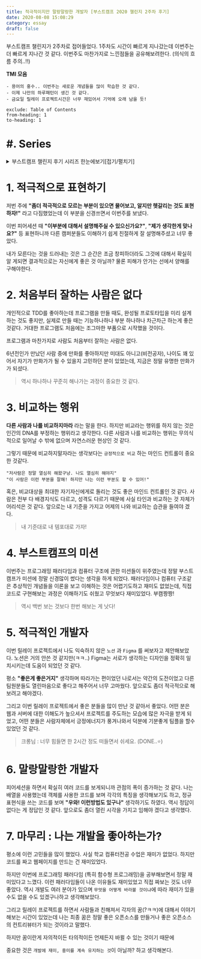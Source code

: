 ```yaml
---
title: 적극적이지만 말랑말랑한 개발자 [부스트캠프 2020 챌린지 2주차 후기]
date: 2020-08-08 15:08:29
category: essay
draft: false
---
```


부스트캠프 챌린지가 2주차로 접어들었다. 1주차도 시간이 빠르게 지나갔는데 이번주는 더 빠르게 지나간 것 같다. 이번주도 마찬가지로 느낀점들을 공유해보려한다. (의식의 흐름 주의..!!)

**TMI 모음**

```
- 용어의 홍수.. 이번주는 새로운 개념들을 많이 학습한 것 같다.
- 이제 나만의 하루패턴이 생긴 것 같다.
- 금요일 릴레이 프로젝트시간은 너무 재밌어서 기억에 오래 남을 듯!
```

```toc
exclude: Table of Contents
from-heading: 1
to-heading: 1
```

# \#. Series

<details>
<summary>부스트캠프 챌린지 후기 시리즈 한눈에보기[접기/펼치기]</summary>
<div markdown="1">

- [1. 꾸준히 성장할 수 있는 개발자 [부스트캠프 2020 챌린지 1주차 후기]](https://taeny.dev/essay/boostcamp-challenge-1/)

- [2. 적극적이지만 말랑말랑한 개발자 [부스트캠프 2020 챌린지 2주차 후기]](https://taeny.dev/essay/boostcapm-challenge-2/)

- [3. 멘탈과 체력이 튼튼한 개발자[부스트캠프 2020 챌린지 3주차 후기]](https://taeny.dev/essay/boostcamp-challenge-3/)

- [4. 🏕 부스트캠프 챌린지를 마치며](https://taeny.dev/essay/boostcamp-challenge-4/)

</div>
</details>

# 1. 적극적으로 표현하기

저번 주에 **"좀더 적극적으로 모르는 부분이 있으면 물어보고, 알지만 헷갈리는 것도 표현하자!"** 라고 다짐했었는데 이 부분을 신경쓰면서 이번주를 보냈다.

이번 피어세션 때 **"이부분에 대해서 설명해주실 수 있으신가요?"**, **"제가 생각한게 맞나요?"** 등 표현하니까 다른 캠퍼분들도 이해하기 쉽게 친절하게 잘 설명해주셨고 너무 좋았다.

내가 모른다는 것을 드러내는 것은 그 순간은 조금 창피하더라도 그것에 대해서 확실히 알 게되면 결과적으로는 자신에게 좋은 것 아닐까? 물론 피해가 안가는 선에서 양해를 구해야한다.

# 2. 처음부터 잘하는 사람은 없다

개인적으로 TDD를 좋아하는데 프로그램을 만들 때도, 완성될 프로토타입을 미리 설계하는 것도 좋지만, 실제로 만들 때는 기능하나하나 부분 하나하나 차근차근 하는게 좋은 것같다. 거대한 프로그램도 처음에는 조그마한 부품으로 시작했을 것이다.

프로그램과 마찬가지로 사람도 처음부터 잘하는 사람은 없다.

6년전인가 만났던 사람 중에 만화를 좋아하지만 미대도 아니고(비전공자), 나이도 꽤 있어서 자기가 만화가가 될 수 있을지 고민하던 분이 있었는데, 지금은 정말 유명한 만화가가 되셨다.

> 역시 하나하나 꾸준히 해나가는 과정이 중요한 것 같다.

# 3. 비교하는 행위

**다른 사람과 나를 비교하지마라** 라는 말을 한다. 하지만 비교라는 행위를 하지 않는 것은 인간의 DNA를 부정하는 행위라고 생각한다. 다른 사람과 나를 비교하는 행위는 무의식적으로 일어날 수 밖에 없으며 자연스러운 현상인 것 같다.

그렇기 때문에 비교하지말자라는 생각보다는 `긍정적으로 비교` 하는 마인드 컨트롤이 중요한 것같다.

```
"저사람은 정말 열심히 해왔구낭. 나도 열심히 해야지"
"이 사람은 이런 부분을 잘해! 하지만 나는 이런 부분도 할 수 있어!"
```

혹은, 비교대상을 최대한 자기자신에게로 돌리는 것도 좋은 마인드 컨트롤인 것 같다. 사람은 전부 다 배경지식도 다르고, 성격도 다르기 때문에 사실 타인과 비교하는 것 자체가 어리석은 것 같다. 앞으로는 내 기준을 가지고 어제의 나와 비교하는 습관을 들여야 겠다.

> 내 기준대로 내 템포대로 가자!

# 4. 부스트캠프의 미션

이번주는 프로그래밍 패러다임과 컴퓨터 구조에 관한 미션들이 위주였는데 정말 부스트캠프가 미션에 정말 신경많이 썼다는 생각을 하게 되었다. 패러다임이나 컴퓨터 구조같은 추상적인 개념들을 이론을 보고 이해하는 것은 어렵기도하고 재미도 없었는데, 직접 코드로 구현해보는 과정은 이해하기도 쉬웠고 무엇보다 재미있었다. 부캠짱짱!

> 역시 백번 보는 것보다 한번 해보는 게 낫다!

# 5. 적극적인 개발자

이번 릴레이 프로젝트에서 나도 익숙하지 않은 `노션` 과 `Figma` 를 써보자고 제안해보았다. 노션은 거의 안쓴 것 같지만(ㅋㅋ..) Figma는 서로가 생각하는 디자인을 정확히 일치시키는데 도움이 되었던 것 같다.

평소 **"좋은게 좋은거지"** 생각하며 따라가는 편이었던 나로서는 약간의 도전이었고 다른 팀원분들도 열린마음으로 좋다고 해주어서 너무 고마웠다. 앞으로도 좀더 적극적으로 해보려고 해야겠다.

그리고 이번 릴레이 프로젝트에서 좋은 분들을 많이 만난 것 같아서 좋았다. 어떤 분은 웹과 서버에 대한 이해도가 높으셔서 프로젝트를 주도하는 모습에 많은 자극을 받게 되었고, 어떤 분들은 사람자체에서 긍정에너지가 풍겨나와서 덕분에 기분좋게 팀플을 할수있었던 것 같다.

> 크롱님 : 너무 힘들면 한 2시간 정도 떠들면서 쉬세요. (DONE..⭐️)

# 6. 말랑말랑한 개발자

피어세션을 하면서 확실히 여러 코드를 보게되니까 관점의 폭이 증가하는 것 같다. 나는 배열을 사용했는데 객체를 사용한 코드를 보며 각각의 특징을 생각해보기도 하고, 정규표현식을 쓰는 코드를 보며 **"우와! 이런방법도 있구나"** 생각하기도 하였다. 역시 정답이 없다는 게 정답인 것 같다. 앞으로도 좀더 열린 시각을 가지고 임해야 겠다고 생각했다.

# 7. 마무리 : 나는 개발을 좋아하는가?

평소에 이런 고민들을 많이 했었다. 사실 학교 컴퓨터전공 수업은 재미가 없었다. 하지만 코드를 짜고 웹페이지를 만드는 건 재미있었다.

하지만 이번에 프로그래밍 패러다임 (특히 함수형 프로그래밍)을 공부해보면서 정말 재미있다고 느꼈다. 이런 패러다임들이 나온 이유들도 재미있었고 직접 짜보는 것도 너무 좋았다. 역시 개발도 여러 분야가 있으며 `무엇을 어떻게 바라볼 것이냐`에 따라 재미가 있을 수도 없을 수도 있겠구나하고 생각해보았다.

그리고 릴레이 프로젝트를 하면서 사람들과 친해져서 각자의 꿈(?ㅋㅋ)에 대해서 이야기해보는 시간이 있었는데 나는 최종 꿈은 정말 좋은 오픈소스를 만들거나 좋은 오픈소스의 컨트리뷰터가 되는 것이라고 말했다.

하지만 꿈이란게 자의적이든 타의적이든 언제든지 바뀔 수 있는 것이기 때문에

중요한 것은 `개발에 재미, 흥미를 계속 유지하는 것`이 아닐까? 하고 생각해본다.
